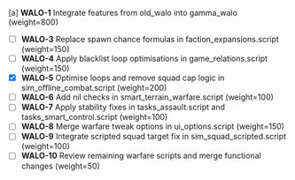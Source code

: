 [a] **WALO-1** Integrate features from old_walo into gamma_walo (weight=800)
  - [ ] **WALO-3** Replace spawn chance formulas in faction_expansions.script (weight=150)
  - [ ] **WALO-4** Apply blacklist loop optimisations in game_relations.script (weight=150)
  - [x] **WALO-5** Optimise loops and remove squad cap logic in sim_offline_combat.script (weight=200)
  - [ ] **WALO-6** Add nil checks in smart_terrain_warfare.script (weight=100)
  - [ ] **WALO-7** Apply stability fixes in tasks_assault.script and tasks_smart_control.script (weight=100)
  - [ ] **WALO-8** Merge warfare tweak options in ui_options.script (weight=150)
  - [ ] **WALO-9** Integrate scripted squad target fix in sim_squad_scripted.script (weight=100)
  - [ ] **WALO-10** Review remaining warfare scripts and merge functional changes (weight=50)
